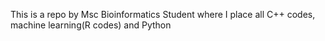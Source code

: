 This is a repo by Msc Bioinformatics Student where I place all C++ codes, machine learning(R codes) and Python


